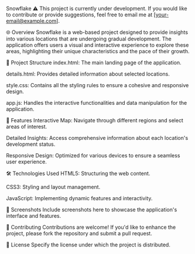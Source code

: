 Snowflake
⚠️ This project is currently under development.
If you would like to contribute or provide suggestions, feel free to email me at [your-email@example.com].

🌐 Overview
Snowflake is a web-based project designed to provide insights into various locations that are undergoing gradual development. The application offers users a visual and interactive experience to explore these areas, highlighting their unique characteristics and the pace of their growth.

📁 Project Structure
index.html: The main landing page of the application.

details.html: Provides detailed information about selected locations.

style.css: Contains all the styling rules to ensure a cohesive and responsive design.

app.js: Handles the interactive functionalities and data manipulation for the application.

🚀 Features
Interactive Map: Navigate through different regions and select areas of interest.

Detailed Insights: Access comprehensive information about each location's development status.

Responsive Design: Optimized for various devices to ensure a seamless user experience.

🛠️ Technologies Used
HTML5: Structuring the web content.

CSS3: Styling and layout management.

JavaScript: Implementing dynamic features and interactivity.

📸 Screenshots
Include screenshots here to showcase the application's interface and features.

🤝 Contributing
Contributions are welcome! If you'd like to enhance the project, please fork the repository and submit a pull request.

📄 License
Specify the license under which the project is distributed.


